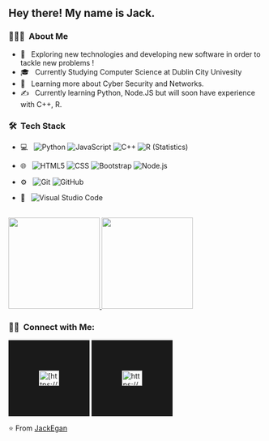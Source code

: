 
<h2> Hey there! My name is Jack.</h2>

<h3> 👨🏻‍💻 &nbsp;About Me </h3>

- 🤔 &nbsp; Exploring new technologies and developing new software in order to tackle new problems !
- 🎓 &nbsp; Currently Studying Computer Science at Dublin City Univesity
- 🌱 &nbsp; Learning more about Cyber Security and Networks. 
- ✍️ &nbsp; Currently learning Python, Node.JS but will soon have experience with C++, R.

<h3> 🛠 &nbsp;Tech Stack</h3>

- 💻 &nbsp;
  ![Python](https://img.shields.io/badge/-Python-333333?style=flat&logo=python)
  ![JavaScript](https://img.shields.io/badge/-JavaScript-333333?style=flat&logo=javascript)
  ![C++](https://img.shields.io/badge/-C++-333333?style=flat&logo=C%2B%2B&logoColor=00599C)
  ![R (Statistics)](https://img.shields.io/badge/-R-333333?style=flat&logo=R&logoColor=276DC3)
- 🌐 &nbsp;
  ![HTML5](https://img.shields.io/badge/-HTML5-333333?style=flat&logo=HTML5)
  ![CSS](https://img.shields.io/badge/-CSS-333333?style=flat&logo=CSS3&logoColor=1572B6)
  ![Bootstrap](https://img.shields.io/badge/-Bootstrap-333333?style=flat&logo=bootstrap&logoColor=563D7C)
  ![Node.js](https://img.shields.io/badge/-Node.js-333333?style=flat&logo=node.js)

- ⚙️ &nbsp;
  ![Git](https://img.shields.io/badge/-Git-333333?style=flat&logo=git)
  ![GitHub](https://img.shields.io/badge/-GitHub-333333?style=flat&logo=github)
- 🔧 &nbsp;
  ![Visual Studio Code](https://img.shields.io/badge/-Visual%20Studio%20Code-333333?style=flat&logo=visual-studio-code&logoColor=007ACC)

<br/>

<a href="https://github.com/SomethingOnline">
  <img height="180em" src="https://github-readme-stats.vercel.app/api?username=SomethingOnline&theme=buefy&show_icons=true" />
  <img height="180em" src="https://github-readme-stats.vercel.app/api/top-langs/?username=SomethingOnline&theme=buefy&layout=compact" />
</a>

<br/>

<h3> 🤝🏻 &nbsp;Connect with Me: </h3>

<p align="center">

<a href="https://www.linkedin.com/in/jack-egan-829324251/" target="blank"><img align="center" src="https://raw.githubusercontent.com/rahuldkjain/github-profile-readme-generator/master/src/images/icons/Social/linked-in-alt.svg" alt="[https://www.linkedin.com/in/jack-egan-829324251/]" height="30" width="40" border="60" /></a>
<a href="https://www.instagram.com/jack.egan12/" target="blank"><img align="center" src="https://raw.githubusercontent.com/rahuldkjain/github-profile-readme-generator/master/src/images/icons/Social/instagram.svg" alt="https://www.instagram.com/jack.egan12/" height="30" width="40" border="60" /></a>
  
</p>

⭐️ From [JackEgan](https://github.com/SomethingOnline)
